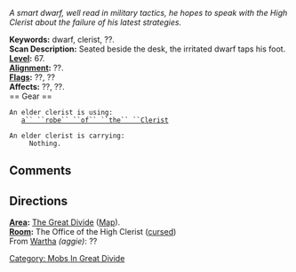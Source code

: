 *A smart dwarf, well read in military tactics, he hopes to speak with
the High Clerist about the failure of his latest strategies.*

**Keywords:** dwarf, clerist, ??.  
**Scan Description:** Seated beside the desk, the irritated dwarf taps
his foot.  
**[Level](Level.md "wikilink"):** 67.  
**[Alignment](Alignment.md "wikilink"):** ??.  
**[Flags](:Category:_Mob_Types.md "wikilink"):** ??, ??  
**Affects:** ??, ??.  
== Gear ==

`An elder clerist is using:`  
<worn about body>`   `[`a`` ``robe`` ``of`` ``the`` ``Clerist`](Robe_Of_The_Clerist.md "wikilink")

`An elder clerist is carrying:`  
`     Nothing.`

## Comments

## Directions

**[Area](:Category:_Areas.md "wikilink"):** [The Great
Divide](:Category:_Great_Divide.md "wikilink")
([Map](Great_Divide_Map.md "wikilink")).  
**[Room](:Category:_Rooms.md "wikilink"):** The Office of the High
Clerist ([cursed](Cursed_Rooms.md "wikilink"))  
From [Wartha](Wartha "wikilink") *(aggie)*: ??

[Category: Mobs In Great
Divide](Category:_Mobs_In_Great_Divide "wikilink")
